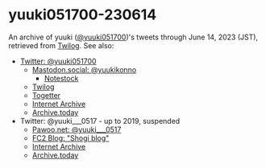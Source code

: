 # yuuki051700-230614

An archive of yuuki ([@yuuki051700](https://twitter.com/yuuki051700))'s tweets through June 14, 2023 (JST), retrieved from [Twilog](https://twilog.togetter.com/yuuki051700).  See also:

* [Twitter: @yuuki051700](https://twitter.com/yuuki051700)
    * [Mastodon.social: @yuukikonno](https://mastodon.social/@yuukikonno)
        * [Notestock](https://notestock.osa-p.net/@yuukikonno@mastodon.social/view)
    * [Twilog](https://twilog.togetter.com/yuuki051700)
    * [Togetter](https://togetter.com/li/2144709)
    * [Internet Archive](https://web.archive.org/web/*/https://twitter.com/yuuki051700/status*)
    * [Archive.today](https://archive.is/https://twitter.com/yuuki051700/*)
* Twitter: @yuuki___0517 - up to 2019, suspended
    * [Pawoo.net: @yuuki___0517](https://pawoo.net/@yuuki___0517)
    * [FC2 Blog: "Shogi blog"](https://yuukishogi.blog.fc2.com/)
    * [Internet Archive](https://web.archive.org/web/*/https://twitter.com/yuuki___0517/status*)
    * [Archive.today](https://archive.is/https://twitter.com/yuuki___0517/*)
